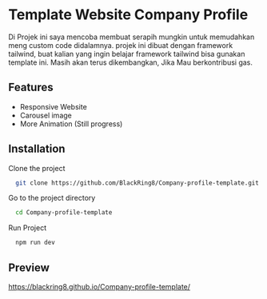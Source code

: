 
# Template Website Company Profile

Di Projek ini saya mencoba membuat serapih mungkin untuk memudahkan meng custom code didalamnya. projek ini dibuat dengan framework tailwind, buat kalian yang ingin belajar framework tailwind bisa gunakan template ini. Masih akan terus dikembangkan, Jika Mau berkontribusi gas.


## Features

- Responsive Website
- Carousel image
- More Animation (Still progress)



## Installation

Clone the project

```bash
  git clone https://github.com/BlackRing8/Company-profile-template.git
```

Go to the project directory

```bash
  cd Company-profile-template
```

Run Project

```bash
  npm run dev
```


## Preview

https://blackring8.github.io/Company-profile-template/

